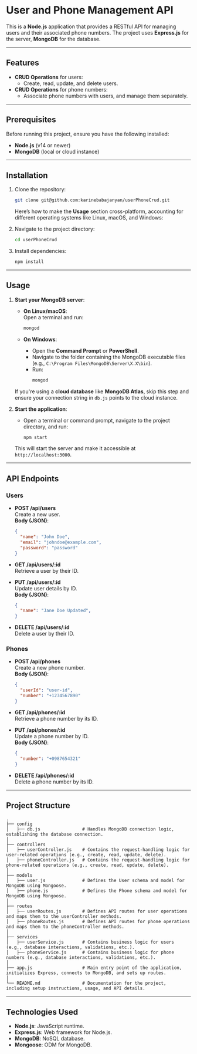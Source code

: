 # User and Phone Management API

This is a **Node.js** application that provides a RESTful API for managing users and their associated phone numbers. The project uses **Express.js** for the server, **MongoDB** for the database.

-----
## Features

- **CRUD Operations** for users:
  - Create, read, update, and delete users.
- **CRUD Operations** for phone numbers:
  - Associate phone numbers with users, and manage them separately.

-----
## Prerequisites

Before running this project, ensure you have the following installed:

- **Node.js** (v14 or newer)
- **MongoDB** (local or cloud instance)

-----
## Installation

1. Clone the repository:
   ```bash
   git clone git@github.com:karinebabajanyan/userPhoneCrud.git
   ```
   Here’s how to make the **Usage** section cross-platform, accounting for different operating systems like Linux, macOS, and Windows:
   
   
2. Navigate to the project directory:
   ```bash
   cd userPhoneCrud
   ```

3. Install dependencies:
   ```bash
   npm install
   ```
------
## Usage

1. **Start your MongoDB server**:

   - **On Linux/macOS**:  
     Open a terminal and run:  
     ```bash
     mongod
     ```

   - **On Windows**:  
     - Open the **Command Prompt** or **PowerShell**.
     - Navigate to the folder containing the MongoDB executable files (e.g., `C:\Program Files\MongoDB\Server\X.X\bin`).
     - Run:  
       ```cmd
       mongod
       ```

    If you're using a **cloud database** like **MongoDB Atlas**, skip this step and ensure your connection string in `db.js` points to the cloud instance.
    

2. **Start the application**:

   - Open a terminal or command prompt, navigate to the project directory, and run:  
     ```bash
     npm start
     ```

   This will start the server and make it accessible at `http://localhost:3000`.

------
## API Endpoints

### Users

- **POST /api/users**  
  Create a new user.  
  **Body (JSON)**:
  ```json
  {
    "name": "John Doe",
    "email": "johndoe@example.com",
    "password": "password"
  }
  ```

- **GET /api/users/:id**  
  Retrieve a user by their ID.

- **PUT /api/users/:id**  
  Update user details by ID.  
  **Body (JSON)**:
  ```json
  {
    "name": "Jane Doe Updated",
  }
  ```

- **DELETE /api/users/:id**  
  Delete a user by their ID.

### Phones

- **POST /api/phones**  
  Create a new phone number.  
  **Body (JSON)**:
  ```json
  {
    "userId": "user-id",
    "number": "+1234567890"
  }
  ```

- **GET /api/phones/:id**  
  Retrieve a phone number by its ID.

- **PUT /api/phones/:id**  
  Update a phone number by ID.  
  **Body (JSON)**:
  ```json
  {
    "number": "+0987654321"
  }
  ```

- **DELETE /api/phones/:id**  
  Delete a phone number by its ID.
  
-----
## Project Structure

```plaintext
.
├── config
│   ├── db.js                # Handles MongoDB connection logic, establishing the database connection.
│
├── controllers
│   ├── userController.js    # Contains the request-handling logic for user-related operations (e.g., create, read, update, delete).
│   ├── phoneController.js   # Contains the request-handling logic for phone-related operations (e.g., create, read, update, delete).
│
├── models
│   ├── user.js              # Defines the User schema and model for MongoDB using Mongoose.
│   ├── phone.js             # Defines the Phone schema and model for MongoDB using Mongoose.
│
├── routes
│   ├── userRoutes.js        # Defines API routes for user operations and maps them to the userController methods.
│   ├── phoneRoutes.js       # Defines API routes for phone operations and maps them to the phoneController methods.
│
├── services
│   ├── userService.js       # Contains business logic for users (e.g., database interactions, validations, etc.).
│   ├── phoneService.js      # Contains business logic for phone numbers (e.g., database interactions, validations, etc.).
│
├── app.js                   # Main entry point of the application, initializes Express, connects to MongoDB, and sets up routes.
│
└── README.md                # Documentation for the project, including setup instructions, usage, and API details.

```

-------
## Technologies Used

- **Node.js**: JavaScript runtime.
- **Express.js**: Web framework for Node.js.
- **MongoDB**: NoSQL database.
- **Mongoose**: ODM for MongoDB.
